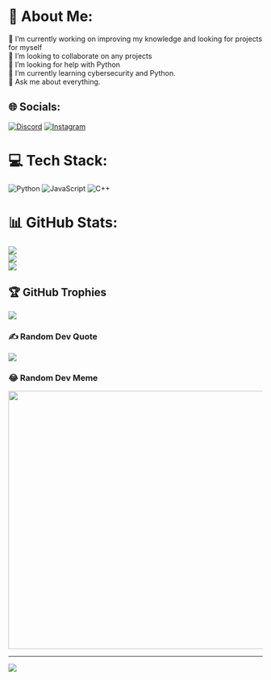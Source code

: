 # 💫 About Me:
🔭 I’m currently working on improving my knowledge and looking for projects for myself<br>👯 I’m looking to collaborate on any projects<br>🤝 I’m looking for help with Python<br>🌱 I’m currently learning cybersecurity and Python.<br>💬 Ask me about everything.


## 🌐 Socials:
[![Discord](https://img.shields.io/badge/Discord-%237289DA.svg?logo=discord&logoColor=white)](htttps://discord.gg/Spirit#2672) [![Instagram](https://img.shields.io/badge/Instagram-%23E4405F.svg?logo=Instagram&logoColor=white)](https://instagram.com/ktrx._) 

# 💻 Tech Stack:
![Python](https://img.shields.io/badge/python-3670A0?style=for-the-badge&logo=python&logoColor=ffdd54) ![JavaScript](https://img.shields.io/badge/javascript-%23323330.svg?style=for-the-badge&logo=javascript&logoColor=%23F7DF1E) ![C++](https://img.shields.io/badge/c++-%2300599C.svg?style=for-the-badge&logo=c%2B%2B&logoColor=white)
# 📊 GitHub Stats:
![](https://github-readme-stats.vercel.app/api?username=Ketrushka&theme=radical&hide_border=false&include_all_commits=true&count_private=false)<br/>
![](https://github-readme-streak-stats.herokuapp.com/?user=Ketrushka&theme=radical&hide_border=false)<br/>
![](https://github-readme-stats.vercel.app/api/top-langs/?username=Ketrushka&theme=radical&hide_border=false&include_all_commits=true&count_private=false&layout=compact)

## 🏆 GitHub Trophies
![](https://github-profile-trophy.vercel.app/?username=Ketrushka&theme=onedark&no-frame=false&no-bg=true&margin-w=4)

### ✍️ Random Dev Quote
![](https://quotes-github-readme.vercel.app/api?type=vetical&theme=gruvbox)

### 😂 Random Dev Meme
<img src="https://random-memer.herokuapp.com/" width="512px"/>

---
[![](https://visitcount.itsvg.in/api?id=Ketrushka&icon=8&color=6)](https://visitcount.itsvg.in)

<!-- Proudly created with GPRM ( https://gprm.itsvg.in ) -->
